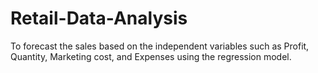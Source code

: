 # Retail-Data-Analysis
To forecast the sales based on the independent variables such as Profit, Quantity, Marketing cost, and Expenses using the regression model.
